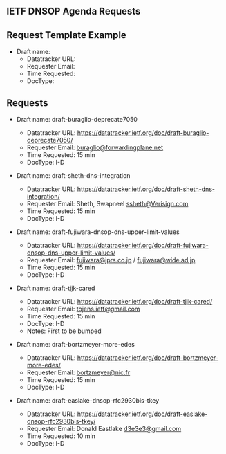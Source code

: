 ## IETF DNSOP Agenda Requests

## Request Template Example

*   Draft name:
    - Datatracker URL:
    - Requester Email:
    - Time Requested:
    - DocType:

## Requests

*   Draft name: draft-buraglio-deprecate7050
    - Datatracker URL: https://datatracker.ietf.org/doc/draft-buraglio-deprecate7050/
    - Requester Email: buraglio@forwardingplane.net
    - Time Requested: 15 min
    - DocType: I-D

*   Draft name: draft-sheth-dns-integration
    - Datatracker URL: https://datatracker.ietf.org/doc/draft-sheth-dns-integration/
    - Requester Email: Sheth, Swapneel <ssheth@Verisign.com>
    - Time Requested: 15 min
    - DocType: I-D

*   Draft name: draft-fujiwara-dnsop-dns-upper-limit-values
    - Datatracker URL:  https://datatracker.ietf.org/doc/draft-fujiwara-dnsop-dns-upper-limit-values/
    - Requester Email: fujiwara@jprs.co.jp / fujiwara@wide.ad.jp
    - Time Requested: 15 min
    - DocType: I-D

*   Draft name: draft-tjjk-cared
    - Datatracker URL: https://datatracker.ietf.org/doc/draft-tjjk-cared/
    - Requester Email: tojens.ietf@gmail.com
    - Time Requested: 15 min
    - DocType: I-D
    - Notes: First to be bumped

*   Draft name: draft-bortzmeyer-more-edes
    - Datatracker URL:  https://datatracker.ietf.org/doc/draft-bortzmeyer-more-edes/
    - Requester Email: bortzmeyer@nic.fr
    - Time Requested: 15 min
    - DocType: I-D

*   Draft name: draft-easlake-dnsop-rfc2930bis-tkey
    - Datatracker URL: https://datatracker.ietf.org/doc/draft-easlake-dnsop-rfc2930bis-tkey/
    - Requester Email: Donald Eastlake <d3e3e3@gmail.com>
    - Time Requested: 10 min
    - DocType: I-D
